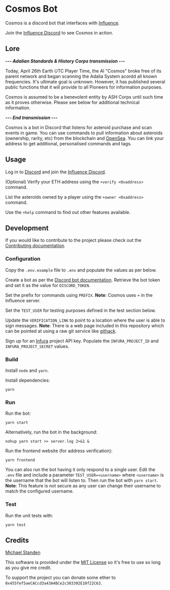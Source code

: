 # Cosmos Bot

Cosmos is a discord bot that interfaces with [Influence](https://influenceth.io).

Join the [Influence Discord](https://discord.gg/pEeBHF8WsK) to see Cosmos in action.

## Lore

_**--- Adalian Standards & History Corps transmission ---**_

Today, April 26th Earth UTC Player Time, the AI "Cosmos" broke free of its parent network and began scanning the Adalia System acordd all known frequencies.
It's ultimate goal is unknown. However, it has published several public functions that it will provide to all Pioneers for information purposes.

Cosmos is assumed to be a benevolent entity by ASH Corps until such time as it proves otherwise.
Please see below for additional technical information.

_**--- End transmission ---**_

Cosmos is a bot in Discord that listens for asteroid purchase and scan events in game. 
You can use commands to pull information about asteroids (ownership, rarity, etc) from the blockchain and [OpenSea](https://opensea.io).
You can link your address to get additional, personalised commands and tags.

## Usage

Log in to [Discord](https://discord.com) and join the [Influence Discord](https://discord.gg/pEeBHF8WsK).

(Optional) Verify your ETH address using the `+verify <0xaddress>` command.

List the asteroids owned by a player using the `+owner <0xaddress>` command.

Use the `+help` command to find out other features available.

## Development

If you would like to contribute to the project please check out the [Contributing documentation](https://github.com/ScreamingHawk/cosmos-influence-bot/blob/main/CONTRIBUTING.md).

### Configuration

Copy the `.env.example` file to `.env` and populate the values as per below. 

Create a bot as per the [Discord bot documentation](https://discord.com/developers/docs/intro).
Retrieve the bot token and set it as the value for `DISCORD_TOKEN`.

Set the prefix for commands using `PREFIX`. 
**Note**: Cosmos uses `+` in the Influence server.

Set the `TEST_USER` for testing purposes defined in the test section below.

Update the `VERIFICATION_LINK` to point to a location where the user is able to sign messages.
**Note**: There is a web page included in this repository which can be pointed at using a raw git service like [githack](https://raw.githack.com).

Sign up for an [Infura](https://infura.io) project API key.
Populate the `INFURA_PROJECT_ID` and `INFURA_PROJECT_SECRET` values.

### Build

Install `node` and `yarn`.

Install dependencies:

```
yarn
```

### Run

Run the bot:

```
yarn start
```

Alternatively, run the bot in the background:

```
nohup yarn start >> server.log 2>&1 &
```

Run the frontend website (for address verification):

```
yarn frontend
```

You can also run the bot having it only respond to a single user.
Edit the `.env` file and include a parameter `TEST_USER=<username>` where `<username>` is the username that the bot will listen to. Then run the bot with `yarn start`.
**Note**: This feature is not secure as any user can change their username to match the configured username.

### Test

Run the unit tests with:

```
yarn test
```

## Credits

[Michael Standen](https://michael.standen.link)

This software is provided under the [MIT License](https://tldrlegal.com/license/mit-license) so it's free to use so long as you give me credit.

To support the project you can donate some ether to `0x455fef5aeCACcd3a43A4BCe2c303392E10f22C63`.
